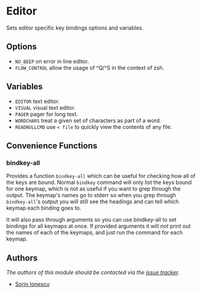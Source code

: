 # Editor

Sets editor specific key bindings options and variables.

## Options

- `NO_BEEP` on error in line editor.
- `FLOW_CONTROL` allow the usage of ^Q/^S in the context of zsh.

## Variables

- `EDITOR` text editor.
- `VISUAL` visual text editor.
- `PAGER` pager for long text.
- `WORDCHARS` treat a given set of characters as part of a word.
- `READNULLCMD` use `< file` to quickly view the contents of any file.

## Convenience Functions

### bindkey-all

Provides a function `bindkey-all` which can be useful for checking how all of
the keys are bound. Normal `bindkey` command will only list the keys bound for
one keymap, which is not as useful if you want to grep through the output. The
keymap's names go to stderr so when you grep through `bindkey-all`'s output you
will still see the headings and can tell which keymap each binding goes to.

It will also pass through arguments so you can use bindkey-all to set bindings
for all keymaps at once. If provided arguments it will _not_ print out the
names of each of the keymaps, and just run the command for each keymap.

## Authors

_The authors of this module should be contacted via the [issue tracker][1]._

- [Sorin Ionescu](https://github.com/sorin-ionescu)

[1]: https://github.com/sorin-ionescu/prezto/issues
